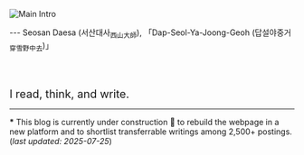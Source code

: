 ![Main Intro](/images/main_en.png)

--- Seosan Daesa (서산대사<sub>西山大師</sub>), 「Dap-Seol-Ya-Joong-Geoh (답설야중거<sub>穿雪野中去</sub>)」

<br><br>

<span style="font-size: 1.4em;">I read, think, and write.</span>

***

**\*** This blog is currently under construction 🚧 to rebuild the webpage in a new platform and to shortlist transferrable writings among 2,500+ postings. (*last updated: 2025-07-25*)